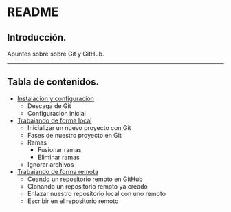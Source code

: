 # README

## Introducción.

Apuntes sobre sobre Git y GitHub.

---

## Tabla de contenidos.

- [Instalación y configuración](https://www.notion.so/Instalaci-n-y-configuraci-n-e1bc85d05d814c7ab788c28d870903c8)
    - Descaga de Git
    - Configuración inicial
- [Trabajando de forma local](https://www.notion.so/Trabajando-de-forma-local-3b8ef1dfe1a746a3a9aedc1488c9b261)
    - Inicializar un nuevo proyecto con Git
    - Fases de nuestro proyecto en Git
    - Ramas
        - Fusionar ramas
        - Eliminar ramas
    - Ignorar archivos
- [Trabajando de forma remota](https://www.notion.so/Trabajando-de-forma-remota-9da407047a1e4d86ae3f6922119a7098)
    - Ceando un repositorio remoto en GitHub
    - Clonando un repositorio remoto ya creado
    - Enlazar nuestro repositorio local con uno remoto
    - Escribir en el repositorio remoto